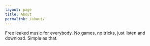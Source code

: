 ```yaml
---
layout: page
title: About
permalink: /about/
---
```


Free leaked music for everybody. No games, no tricks, just listen and download. Simple as that. 
